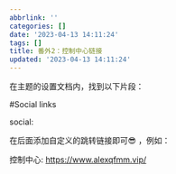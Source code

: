 ```yaml
---
abbrlink: ''
categories: []
date: '2023-04-13 14:11:24'
tags: []
title: 番外2：控制中心链接
updated: '2023-04-13 14:11:24'
---
```

在主题的设置文档内，找到以下片段：

#Social links

social:


在后面添加自定义的跳转链接即可😎 ，例如：

控制中心: https://www.alexqfmm.vip/
